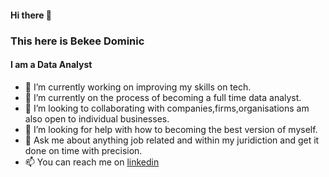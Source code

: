 #### Hi there 👋
### This here is Bekee Dominic
#### I am a Data Analyst


- 🔭 I’m currently working on improving my skills on tech.
- 🌱 I’m currently on the process of becoming a full time data analyst.
- 👯 I’m looking to collaborating with companies,firms,organisations am also open to individual businesses.
- 🤔 I’m looking for help with how to becoming the best version of myself.
- 💬 Ask me about anything job related and within my juridiction and get it done on time with precision.
- 📫 You can reach me on [linkedin](https://www.linkedin.com/in/bekee-dominic-17543725a/)


